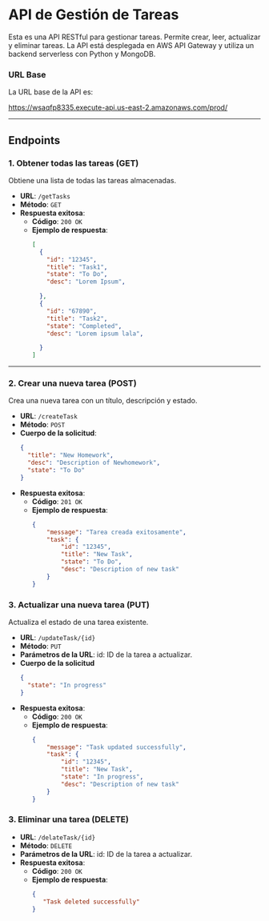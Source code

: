 # API de Gestión de Tareas

Esta es una API RESTful para gestionar tareas. Permite crear, leer, actualizar y eliminar tareas. La API está desplegada en AWS API Gateway y utiliza un backend serverless con Python y MongoDB.

### URL Base
La URL base de la API es:

https://wsaqfp8335.execute-api.us-east-2.amazonaws.com/prod/

---

## **Endpoints**

### 1. Obtener todas las tareas (GET)
Obtiene una lista de todas las tareas almacenadas.

- **URL**: `/getTasks`
- **Método**: `GET`
- **Respuesta exitosa**:
  - **Código**: `200 OK`
  - **Ejemplo de respuesta**:
    ```json
    [
      {
        "id": "12345",
        "title": "Task1",
        "state": "To Do",
        "desc": "Lorem Ipsum",

      },
      {
        "id": "67890",
        "title": "Task2",
        "state": "Completed",
        "desc": "Lorem ipsum lala",

      }
    ]
    ```

---

### 2. Crear una nueva tarea (POST)
Crea una nueva tarea con un título, descripción y estado.

- **URL**: `/createTask`
- **Método**: `POST`
- **Cuerpo de la solicitud**:
  ```json
  {
    "title": "New Homework",
    "desc": "Description of Newhomework",
    "state": "To Do"
  }
  ```
- **Respuesta exitosa**:
  - **Código**: `201 OK`
  - **Ejemplo de respuesta**:
    ```json
    {
        "message": "Tarea creada exitosamente",
        "task": {
            "id": "12345",
            "title": "New Task",
            "state": "To Do",
            "desc": "Description of new task"
        }
    }
    ```

### 3. Actualizar una nueva tarea (PUT)
  Actualiza el estado de una tarea existente.

- **URL**: `/updateTask/{id}`
- **Método**: `PUT`
- **Parámetros de la URL**:
    id: ID de la tarea a actualizar.
- **Cuerpo de la solicitud**
  ```json
  {
    "state": "In progress"
  }
- **Respuesta exitosa**:
  - **Código**: `200 OK`
  - **Ejemplo de respuesta**:
    ```json
    {
        "message": "Task updated successfully",
        "task": {
            "id": "12345",
            "title": "New Task",
            "state": "In progress",
            "desc": "Description of new task"
        }
    }
    ```

### 3. Eliminar una tarea (DELETE)

- **URL**: `/delateTask/{id}`
- **Método**: `DELETE`
- **Parámetros de la URL**:
    id: ID de la tarea a actualizar.
- **Respuesta exitosa**:
  - **Código**: `200 OK`
  - **Ejemplo de respuesta**:
    ```json
    {
       "Task deleted successfully"
    }
    ```



